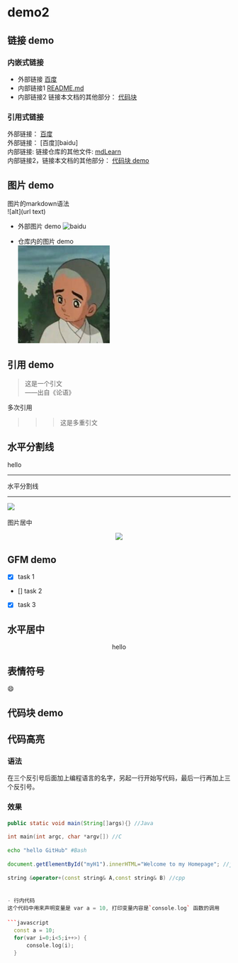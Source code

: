 # demo2

## 链接 demo

### 内嵌式链接

- 外部链接  [百度](http://www.baidu.com)
- 内部链接1  [README.md](README.md)
- 内部链接2  链接本文档的其他部分： [代码块](mdLearn.md#代码块-demo)

### 引用式链接

外部链接： [百度]  
外部链接： [百度][baidu]  
内部链接: 链接仓库的其他文件: [mdLearn]  
内部链接2，链接本文档的其他部分： [代码块 demo](mdLearn.md#代码块-demo)  

## 图片 demo
图片的markdown语法  
![alt](url text)  
- 外部图片 demo
![baidu](https://www.baidu.com/img/bd_logo1.png?where=super "百度网站")  

- 仓库内的图片 demo  
![](images/yixiu.jpg)  

## 引用 demo

> 这是一个引文  
——出自《论语》

多次引用   
>>> 这是多重引文


<!--- 下面是本文档中用到的链接 -->
[百度]: http://www.baidu.com

[百度]: http://www.baidu.com
[mdLearn]: mdLearn.md

## 水平分割线 

hello     

---
水平分割线  
<hr> 

<img src="https://www.baidu.com/img/bd_logo1.png?where=super" >

图片居中

<p align="center">
    <img src="https://www.baidu.com/img/bd_logo1.png?where=super" >
</p>  

## GFM demo  
- [x] task 1
- []  task 2
- [x] task 3
## 水平居中  
<p align="center">hello</p>  

## 表情符号  
:smile: 


## 代码块 demo  

代码高亮
----------

### 语法
在三个反引号后面加上编程语言的名字，另起一行开始写代码，最后一行再加上三个反引号。

### 效果
```Java
public static void main(String[]args){} //Java
```
```c
int main(int argc, char *argv[]) //C
```
```Bash
echo "hello GitHub" #Bash
```
```javascript
document.getElementById("myH1").innerHTML="Welcome to my Homepage"; //javascipt
```
```cpp
string &operator+(const string& A,const string& B) //cpp


- 行内代码   
这个代码中用来声明变量是 var a = 10, 打印变量内容是`console.log` 函数的调用   

```javascript
  const a = 10;
  for(var i=0;i<5;i++>) {
      console.log(i);
  }
```

